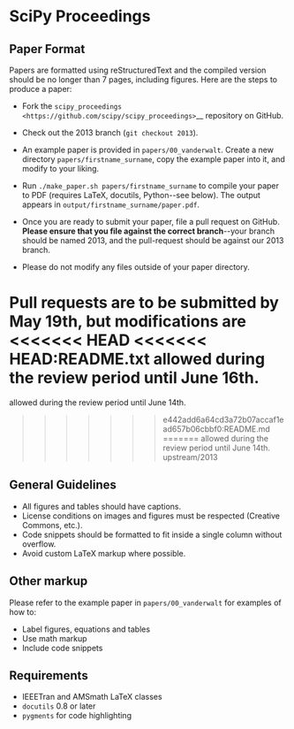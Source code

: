 SciPy Proceedings
=================

Paper Format
------------

Papers are formatted using reStructuredText and the compiled version should be
no longer than 7 pages, including figures.  Here are the steps to produce a
paper:

- Fork the `scipy_proceedings <https://github.com/scipy/scipy_proceedings>`__
  repository on GitHub.

- Check out the 2013 branch (`git checkout 2013`).

- An example paper is provided in ``papers/00_vanderwalt``.  Create a new
  directory ``papers/firstname_surname``, copy the example paper into it, and
  modify to your liking.

- Run ``./make_paper.sh papers/firstname_surname`` to compile your paper to PDF
  (requires LaTeX, docutils, Python--see below).  The output appears in
  ``output/firstname_surname/paper.pdf``.

- Once you are ready to submit your paper, file a pull request on GitHub.
  **Please ensure that you file against the correct branch**--your branch should
  be named 2013, and the pull-request should be against our 2013 branch.

- Please do not modify any files outside of your paper directory.

Pull requests are to be submitted by **May 19th**, but modifications are
<<<<<<< HEAD
<<<<<<< HEAD:README.txt
allowed during the review period until June 16th.
=======
allowed during the review period until June 14th.
>>>>>>> e442add6a64cd3a72b07accaf1ead657b06cbbf0:README.md
=======
allowed during the review period until June 14th.
>>>>>>> upstream/2013

General Guidelines
------------------
- All figures and tables should have captions.
- License conditions on images and figures must be respected (Creative Commons,
  etc.).
- Code snippets should be formatted to fit inside a single column without
  overflow.
- Avoid custom LaTeX markup where possible.

Other markup
------------
Please refer to the example paper in ``papers/00_vanderwalt`` for
examples of how to:

 - Label figures, equations and tables
 - Use math markup
 - Include code snippets

Requirements
------------
 - IEEETran and AMSmath LaTeX classes
 - `docutils` 0.8 or later
 - `pygments` for code highlighting
